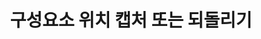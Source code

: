 ---
layout: default
title: 구성요소 위치 캡처 또는 되돌리기
nav_order: 7
permalink: /docs/assemblies/components/capture_or_revert_position_of_components
parent: 구성요소
grand_parent: 조립품
---